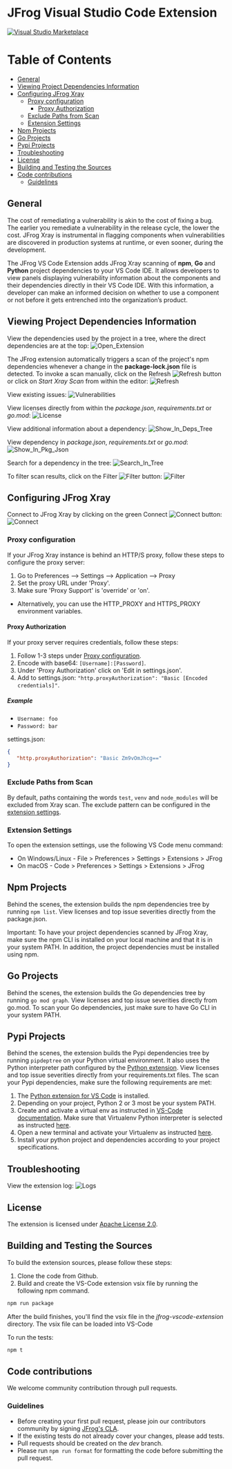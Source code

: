 
# JFrog Visual Studio Code Extension

[![Visual Studio Marketplace](https://vsmarketplacebadge.apphb.com/version/JFrog.jfrog-vscode-extension.svg)](https://marketplace.visualstudio.com/items?itemName=JFrog.jfrog-vscode-extension)

# Table of Contents

- [General](#general)
- [Viewing Project Dependencies Information](#viewing-project-dependencies-information)
- [Configuring JFrog Xray](#configuring-jfrog-xray)
  - [Proxy configuration](#proxy-configuration)
    - [Proxy Authorization](#proxy-authorization)
  - [Exclude Paths from Scan](#exclude-paths-from-scan)
  - [Extension Settings](#extension-settings)
- [Npm Projects](#npm-projects)
- [Go Projects](#go-projects)
- [Pypi Projects](#pypi-projects)
- [Troubleshooting](#troubleshooting)
- [License](#license)
- [Building and Testing the Sources](#building-and-testing-the-sources)
- [Code contributions](#code-contributions)
  - [Guidelines](#guidelines)

## General

The cost of remediating a vulnerability is akin to the cost of fixing a bug.
The earlier you remediate a vulnerability in the release cycle, the lower the cost.
JFrog Xray is instrumental in flagging components when vulnerabilities are discovered in production systems at runtime,
or even sooner, during the development.

The JFrog VS Code Extension adds JFrog Xray scanning of **npm**, **Go** and **Python** project dependencies to your VS Code IDE.
It allows developers to view panels displaying vulnerability information about the components and their dependencies directly in their VS Code IDE.
With this information, a developer can make an informed decision on whether to use a component or not before it gets entrenched into the organization’s product.

## Viewing Project Dependencies Information

View the dependencies used by the project in a tree, where the direct dependencies are at the top:
![Open_Extension](resources/readme/gifs/open.gif)

The JFrog extension automatically triggers a scan of the project's npm dependencies whenever a change in the **package-lock.json** file is detected.
To invoke a scan manually, click on the Refresh ![Refresh](resources/readme/refresh.png) button or click on *Start Xray Scan* from within the editor:
![Refresh](resources/readme/gifs/refresh.gif)

View existing issues:
![Vulnerabilities](resources/readme/gifs/show_vulnerabilities.gif)

View licenses directly from within the *package.json*, *requirements.txt* or *go.mod*:
![License](resources/readme/gifs/license.gif)

View additional information about a dependency:
![Show_In_Deps_Tree](resources/readme/gifs/show_deps.gif)

View dependency in *package.json*, *requirements.txt* or *go.mod*:
![Show_In_Pkg_Json](resources/readme/gifs/show_in_pkg_json.gif)

Search for a dependency in the tree:
![Search_In_Tree](resources/readme/gifs/search.gif)

To filter scan results, click on the Filter ![Filter](resources/readme/filter.png) button:
![Filter](resources/readme/gifs/filter.gif)

## Configuring JFrog Xray

Connect to JFrog Xray by clicking on the green Connect ![Connect](resources/readme/connect.png) button:
![Connect](resources/readme/gifs/connect.gif)

### Proxy configuration

If your JFrog Xray instance is behind an HTTP/S proxy, follow these steps to configure the proxy server:

1. Go to Preferences --> Settings --> Application --> Proxy
1. Set the proxy URL under 'Proxy'.
1. Make sure 'Proxy Support' is 'override' or 'on'.

- Alternatively, you can use the HTTP_PROXY and HTTPS_PROXY environment variables.

#### Proxy Authorization

If your proxy server requires credentials, follow these steps:

1. Follow 1-3 steps under [Proxy configuration](#proxy-configuration).
1. Encode with base64: `[Username]:[Password]`.
1. Under 'Proxy Authorization' click on 'Edit in settings.json'.
1. Add to settings.json: `"http.proxyAuthorization": "Basic [Encoded credentials]"`.

##### Example

- `Username: foo`
- `Password: bar`

settings.json:

```json
{
   "http.proxyAuthorization": "Basic Zm9vOmJhcg=="
}
```

### Exclude Paths from Scan

By default, paths containing the words `test`, `venv` and `node_modules` will be excluded from Xray scan.
The exclude pattern can be configured in the [extension settings](#extension-settings).

### Extension Settings

To open the extension settings, use the following VS Code menu command:

- On Windows/Linux - File > Preferences > Settings > Extensions > JFrog
- On macOS - Code > Preferences > Settings > Extensions > JFrog

## Npm Projects

Behind the scenes, the extension builds the npm dependencies tree by running `npm list`. View licenses and top issue severities directly from the package.json.

Important:
To have your project dependencies scanned by JFrog Xray, make sure the npm CLI is installed on your local machine and that it is in your system PATH.
In addition, the project dependencies must be installed using npm.

## Go Projects

Behind the scenes, the extension builds the Go dependencies tree by running `go mod graph`. View licenses and top issue severities directly from go.mod.
To scan your Go dependencies, just make sure to have Go CLI in your system PATH.

## Pypi Projects

Behind the scenes, the extension builds the Pypi dependencies tree by running `pipdeptree` on your Python virtual environment. It also uses the Python interpreter path configured by the [Python extension](https://marketplace.visualstudio.com/items?itemName=ms-python.python). View licenses and top issue severities directly from your requirements.txt files. The scan your Pypi dependencies, make sure the following requirements are met:

1. The [Python extension for VS Code](https://code.visualstudio.com/docs/python/python-tutorial#_install-visual-studio-code-and-the-python-extension) is installed.
1. Depending on your project, Python 2 or 3 most be your system PATH.
1. Create and activate a virtual env as instructed in [VS-Code documentation](https://code.visualstudio.com/docs/python/environments#_global-virtual-and-conda-environments). Make sure that Virtualenv Python interpreter is selected as instructed [here](https://code.visualstudio.com/docs/python/environments#_select-and-activate-an-environment).
1. Open a new terminal and activate your Virtualenv as instructed [here](https://virtualenv.pypa.io/en/latest/userguide/#activate-script).
1. Install your python project and dependencies according to your project specifications.

## Troubleshooting

View the extension log:
![Logs](resources/readme/gifs/logs.gif)

## License

The extension is licensed under [Apache License 2.0](LICENSE).

## Building and Testing the Sources

To build the extension sources, please follow these steps:

1. Clone the code from Github.
1. Build and create the VS-Code extension vsix file by running the following npm command.

```bash
npm run package
```

   After the build finishes, you'll find the vsix file in the _jfrog-vscode-extension_ directory.
   The vsix file can be loaded into VS-Code

To run the tests:

```bash
npm t
```

## Code contributions

We welcome community contribution through pull requests.

### Guidelines

- Before creating your first pull request, please join our contributors community by signing [JFrog's CLA](https://secure.echosign.com/public/hostedForm?formid=5IYKLZ2RXB543N).
- If the existing tests do not already cover your changes, please add tests.
- Pull requests should be created on the _dev_ branch.
- Please run `npm run format` for formatting the code before submitting the pull request.
